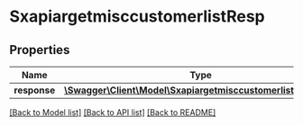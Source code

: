 # SxapiargetmisccustomerlistResp

## Properties
Name | Type | Description | Notes
------------ | ------------- | ------------- | -------------
**response** | [**\Swagger\Client\Model\SxapiargetmisccustomerlistResponse**](SxapiargetmisccustomerlistResponse.md) |  | [optional] 

[[Back to Model list]](../README.md#documentation-for-models) [[Back to API list]](../README.md#documentation-for-api-endpoints) [[Back to README]](../README.md)



